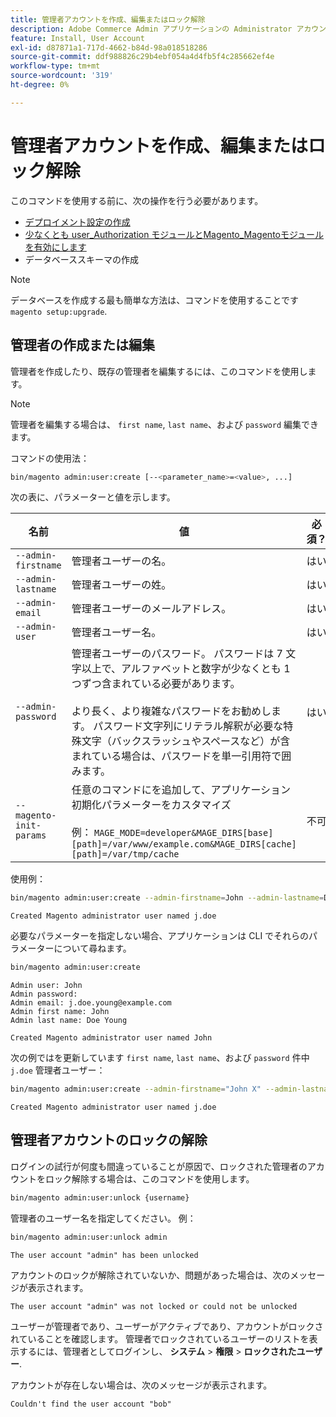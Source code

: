 ```yaml
---
title: 管理者アカウントを作成、編集またはロック解除
description: Adobe Commerce Admin アプリケーションの Administrator アカウントを管理するには、次の手順に従います。
feature: Install, User Account
exl-id: d87871a1-717d-4662-b84d-98a018518286
source-git-commit: ddf988826c29b4ebf054a4d4fb5f4c285662ef4e
workflow-type: tm+mt
source-wordcount: '319'
ht-degree: 0%

---
```


# 管理者アカウントを作成、編集またはロック解除

このコマンドを使用する前に、次の操作を行う必要があります。

- [デプロイメント設定の作成](deployment.md)
- [少なくとも user_Authorization モジュールとMagento_Magentoモジュールを有効にします](manage-modules.md)
- データベーススキーマの作成

>[!NOTE]
>
>データベースを作成する最も簡単な方法は、コマンドを使用することです `magento setup:upgrade`.

## 管理者の作成または編集

管理者を作成したり、既存の管理者を編集するには、このコマンドを使用します。

>[!NOTE]
>
>管理者を編集する場合は、 `first name`, `last name`、および `password` 編集できます。

コマンドの使用法：

```bash
bin/magento admin:user:create [--<parameter_name>=<value>, ...]
```

次の表に、パラメーターと値を示します。

| 名前 | 値 | 必須？ |
|--- |--- |--- |
| `--admin-firstname` | 管理者ユーザーの名。 | はい |
| `--admin-lastname` | 管理者ユーザーの姓。 | はい |
| `--admin-email` | 管理者ユーザーのメールアドレス。 | はい |
| `--admin-user` | 管理者ユーザー名。 | はい |
| `--admin-password` | 管理者ユーザーのパスワード。 パスワードは 7 文字以上で、アルファベットと数字が少なくとも 1 つずつ含まれている必要があります。 <br><br>より長く、より複雑なパスワードをお勧めします。 パスワード文字列にリテラル解釈が必要な特殊文字（バックスラッシュやスペースなど）が含まれている場合は、パスワードを単一引用符で囲みます。 | はい |
| `--magento-init-params` | 任意のコマンドにを追加して、アプリケーション初期化パラメーターをカスタマイズ<br/><br/>例： `MAGE_MODE=developer&MAGE_DIRS[base][path]=/var/www/example.com&MAGE_DIRS[cache][path]=/var/tmp/cache` | 不可 |

使用例：

```bash
bin/magento admin:user:create --admin-firstname=John --admin-lastname=Doe --admin-email=j.doe@example.com --admin-user=j.doe --admin-password=A0b9%t3g
```

```terminal
Created Magento administrator user named j.doe
```

必要なパラメーターを指定しない場合、アプリケーションは CLI でそれらのパラメーターについて尋ねます。

```bash
bin/magento admin:user:create
```

```terminal
Admin user: John
Admin password:
Admin email: j.doe.young@example.com
Admin first name: John
Admin last name: Doe Young
```

```terminal
Created Magento administrator user named John
```

次の例ではを更新しています `first name`, `last name`、および `password` 件中 `j.doe` 管理者ユーザー：

```bash
bin/magento admin:user:create --admin-firstname="John X" --admin-lastname="Doe X" --admin-email=j.doe@example.com --admin-user=j.doe --admin-password=A1234567
```

```terminal
Created Magento administrator user named j.doe
```

## 管理者アカウントのロックの解除

ログインの試行が何度も間違っていることが原因で、ロックされた管理者のアカウントをロック解除する場合は、このコマンドを使用します。

```bash
bin/magento admin:user:unlock {username}
```

管理者のユーザー名を指定してください。 例：

```bash
bin/magento admin:user:unlock admin
```

```terminal
The user account "admin" has been unlocked
```

アカウントのロックが解除されていないか、問題があった場合は、次のメッセージが表示されます。

```terminal
The user account "admin" was not locked or could not be unlocked
```

ユーザーが管理者であり、ユーザーがアクティブであり、アカウントがロックされていることを確認します。 管理者でロックされているユーザーのリストを表示するには、管理者としてログインし、 **システム** > **権限** > **ロックされたユーザー**.

アカウントが存在しない場合は、次のメッセージが表示されます。

```terminal
Couldn't find the user account "bob"
```
